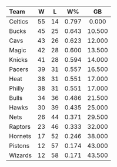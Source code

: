 | Team                             |  W  |  L  |  W%   |   GB   |
|:---------------------------------|:---:|:---:|:-----:|:------:|
| [](/r/bostonceltics) Celtics     | 55  | 14  | 0.797 | 0.000  |
| [](/r/mkebucks) Bucks            | 45  | 25  | 0.643 | 10.500 |
| [](/r/clevelandcavs) Cavs        | 43  | 26  | 0.623 | 12.000 |
| [](/r/orlandomagic) Magic        | 42  | 28  | 0.600 | 13.500 |
| [](/r/nyknicks) Knicks           | 41  | 28  | 0.594 | 14.000 |
| [](/r/pacers) Pacers             | 39  | 31  | 0.557 | 16.500 |
| [](/r/heat) Heat                 | 38  | 31  | 0.551 | 17.000 |
| [](/r/sixers) Philly             | 38  | 31  | 0.551 | 17.000 |
| [](/r/chicagobulls) Bulls        | 34  | 36  | 0.486 | 21.500 |
| [](/r/atlantahawks) Hawks        | 30  | 39  | 0.435 | 25.000 |
| [](/r/gonets) Nets               | 26  | 44  | 0.371 | 29.500 |
| [](/r/torontoraptors) Raptors    | 23  | 46  | 0.333 | 32.000 |
| [](/r/charlottehornets) Hornets  | 17  | 52  | 0.246 | 38.000 |
| [](/r/detroitpistons) Pistons    | 12  | 57  | 0.174 | 43.000 |
| [](/r/washingtonwizards) Wizards | 12  | 58  | 0.171 | 43.500 |